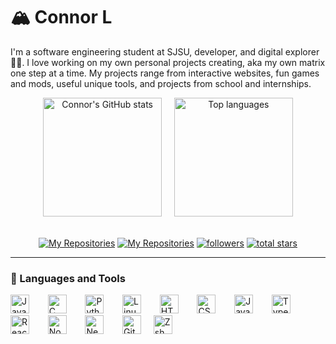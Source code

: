 # 🏔️ Connor L

I'm a software engineering student at SJSU, developer, and digital explorer 🚵‍♂️. I love working on my own personal projects creating, aka my own matrix one step at a time. My projects range from interactive websites, fun games and mods, useful unique tools, and projects from school and internships.

<div align="center">
  <img
    alt="Connor's GitHub stats"
    src="https://github-readme-stats.vercel.app/api?username=kingsand08&show_icons=true&theme=tokyonight"
    height="190"
  />
  &nbsp;&nbsp;&nbsp;
  <img
    alt="Top languages"
    src="https://github-readme-stats.vercel.app/api/top-langs/?username=kingsand08&theme=tokyonight"
    height="190"
  />
</div>
&nbsp;
   <p align="center">
      <a href="https://github.com/KingSand08?tab=repositories">
         <img alt="My Repositories" title="My Repositories" src="https://custom-icon-badges.demolab.com/badge/-My%20Repos-red?style=for-the-badge&logoColor=white&logo=repo"/></a> 
      <a href="https://www.linkedin.com/in/connor-linville-219422216/">
         <img alt="My Repositories" title="My Repositories" src="https://custom-icon-badges.demolab.com/badge/-My%20LinkedIn-blue?color=0178d5&style=for-the-badge&logoColor=0178d5&logo=default-linkedin-logo"/></a> 
      <a href="https://github.com/KingSand08?tab=followers">
         <img alt="followers" title="Follow me on Github" src="https://custom-icon-badges.demolab.com/github/followers/Kingsand08?color=236ad3&labelColor=1155ba&style=for-the-badge&logo=person-add&label=Follow&logoColor=white"/></a>
      <a href="https://github.com/KingSand08?tab=repositories&sort=stargazers">
         <img alt="total stars" title="Total stars on GitHub" src="https://custom-icon-badges.demolab.com/github/stars/Kingsand08?color=55960c&style=for-the-badge&labelColor=488207&logo=star"/></a>
   </p>

---

### 🧰 Languages and Tools
   <p align="left">
     <picture>
      <source media="(prefers-color-scheme: dark)" srcset="https://cdn4.iconfinder.com/data/icons/logos-and-brands/512/181_Java_logo_logos-512.png"/>
      <img alt="Java" width="30px" style="padding-right:10px;" src="https://cdn.jsdelivr.net/gh/devicons/devicon/icons/java/java-original.svg"/> &nbsp; &nbsp;
    </picture>
    <img alt="C" width="30px" style="padding-right:10px;" src="https://clinvil.com/_next/image?url=%2F_next%2Fstatic%2Fmedia%2Fc.d9552339.png&w=384&q=75" /> &nbsp; &nbsp;
    <img alt="Python" width="30px" style="padding-right:10px;" src="https://cdn.jsdelivr.net/gh/devicons/devicon@latest/icons/python/python-original.svg" /> &nbsp; &nbsp;
    <img alt="Linux" width="30px" style="padding-right:10px;" src="https://cdn.jsdelivr.net/gh/devicons/devicon/icons/linux/linux-original.svg" /> &nbsp; &nbsp;
    <img alt="HTML" width="30px" style="padding-right:10px;" src="https://cdn.jsdelivr.net/gh/devicons/devicon/icons/html5/html5-plain.svg" /> &nbsp; &nbsp;
    <img alt="CSS" width="30px" style="padding-right:10px;" src="https://cdn.jsdelivr.net/gh/devicons/devicon/icons/css3/css3-plain.svg" /> &nbsp; &nbsp;
    <img alt="JavaScript" width="30px" style="padding-right:10px;" src="https://cdn.jsdelivr.net/gh/devicons/devicon/icons/javascript/javascript-plain.svg" /> &nbsp; &nbsp;
    <img alt="TypeScript" width="30px" style="padding-right:10px;" src="https://cdn.jsdelivr.net/gh/devicons/devicon/icons/typescript/typescript-plain.svg" /> &nbsp; &nbsp;
    <img alt="React" width="30px" style="padding-right:10px;" src="https://cdn.jsdelivr.net/gh/devicons/devicon/icons/react/react-original.svg" /> &nbsp; &nbsp;
    <img alt="NodeJS" width="30px" style="padding-right:10px;" src="https://cdn.jsdelivr.net/gh/devicons/devicon/icons/nodejs/nodejs-original.svg" /> &nbsp; &nbsp;
    <img alt="Next.js" width="30px" style="padding-right:10px;" src="https://cdn.jsdelivr.net/gh/devicons/devicon@latest/icons/nextjs/nextjs-original.svg" /> &nbsp; &nbsp;
    <picture>
      <source media="(prefers-color-scheme: dark)" srcset="https://user-images.githubusercontent.com/3369400/139447912-e0f43f33-6d9f-45f8-be46-2df5bbc91289.png" />
      <img alt="GitHub" width="30" src="https://cdn.jsdelivr.net/gh/devicons/devicon@latest/icons/github/github-original.svg" />
    </picture>
    &nbsp; &nbsp;
    <picture>
      <source media="(prefers-color-scheme: dark)" srcset="https://upload.wikimedia.org/wikipedia/commons/2/2c/Z_Shell_Logo_White_Vertical.svg">
      <img alt="Zsh" width="30" src="https://cdn.jsdelivr.net/gh/devicons/devicon@latest/icons/zsh/zsh-plain.svg">
    </picture>
    &nbsp; &nbsp;
   </p>
<br />



<!--
**KingSand08/KingSand08** is a ✨ _special_ ✨ repository because its `README.md` (this file) appears on your GitHub profile.

Here are some ideas to get you started:

- 🔭 I’m currently working on ...
- 🌱 I’m currently learning ...
- 👯 I’m looking to collaborate on ...
- 🤔 I’m looking for help with ...
- 💬 Ask me about ...
- 📫 How to reach me: ...
- 😄 Pronouns: ...
- ⚡ Fun fact: ...
-->
